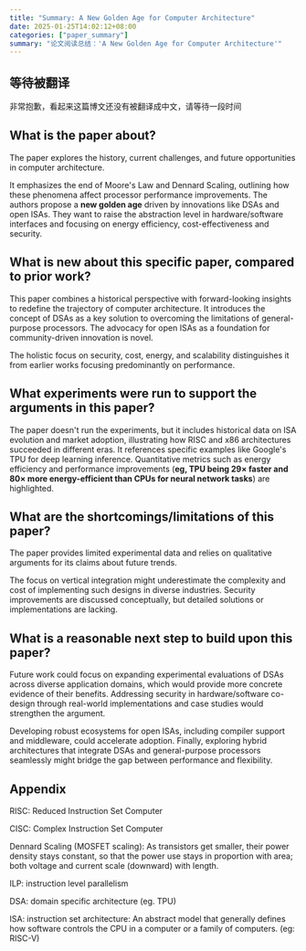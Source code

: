 ```yaml
---
title: "Summary: A New Golden Age for Computer Architecture"
date: 2025-01-25T14:02:12+08:00
categories: ["paper_summary"]
summary: "论文阅读总结：'A New Golden Age for Computer Architecture'"
---
```


## 等待被翻译

非常抱歉，看起来这篇博文还没有被翻译成中文，请等待一段时间

## What is the paper about?

The paper explores the history, current challenges, and future opportunities in computer architecture.

It emphasizes the end of Moore's Law and Dennard Scaling, outlining how these phenomena affect processor performance improvements. The authors propose a **new golden age** driven by innovations like DSAs and open ISAs. They want to raise the abstraction level in hardware/software interfaces and focusing on energy efficiency, cost-effectiveness and security.

## What is new about this specific paper, compared to prior work?

This paper combines a historical perspective with forward-looking insights to redefine the trajectory of computer architecture. It introduces the concept of DSAs as a key solution to overcoming the limitations of general-purpose processors. The advocacy for open ISAs as a foundation for community-driven innovation is novel.

The holistic focus on security, cost, energy, and scalability distinguishes it from earlier works focusing predominantly on performance.

## What experiments were run to support the arguments in this paper?

The paper doesn't run the experiments, but it includes historical data on ISA evolution and market adoption, illustrating how RISC and x86 architectures succeeded in different eras. It references specific examples like Google's TPU for deep learning inference. Quantitative metrics such as energy efficiency and performance improvements (**eg, TPU being 29× faster and 80× more energy-efficient than CPUs for neural network tasks**) are highlighted.

## What are the shortcomings/limitations of this paper?

The paper provides limited experimental data and relies on qualitative arguments for its claims about future trends.

The focus on vertical integration might underestimate the complexity and cost of implementing such designs in diverse industries. Security improvements are discussed conceptually, but detailed solutions or implementations are lacking.

## What is a reasonable next step to build upon this paper?

Future work could focus on expanding experimental evaluations of DSAs across diverse application domains, which would provide more concrete evidence of their benefits. Addressing security in hardware/software co-design through real-world implementations and case studies would strengthen the argument.

Developing robust ecosystems for open ISAs, including compiler support and middleware, could accelerate adoption. Finally, exploring hybrid architectures that integrate DSAs and general-purpose processors seamlessly might bridge the gap between performance and flexibility.

## Appendix

RISC: Reduced Instruction Set Computer

CISC: Complex Instruction Set Computer

Dennard Scaling (MOSFET scaling): As transistors get smaller, their power density stays constant, so that the power use stays in proportion with area; both voltage and current scale (downward) with length.

ILP: instruction level parallelism

DSA: domain specific architecture (eg. TPU)

ISA: instruction set architecture: An abstract model that generally defines how software controls the CPU in a computer or a family of computers. (eg: RISC-V)
